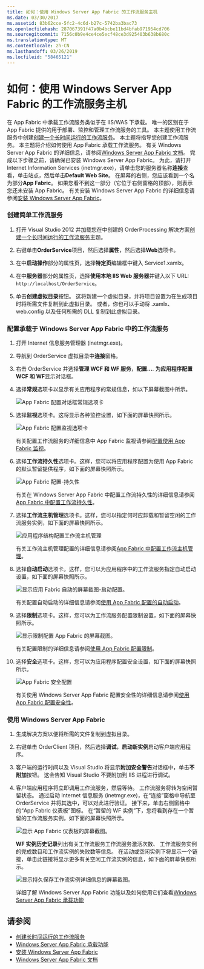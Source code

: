 ```yaml
---
title: 如何：使用 Windows Server App Fabric 的工作流服务主机
ms.date: 03/30/2017
ms.assetid: 83b62cce-5fc2-4c6d-b27c-5742ba3bac73
ms.openlocfilehash: 287067391f47a0b4bcbe11bd4bfab971954cd706
ms.sourcegitcommit: 7156c0b9e4ce4ce5ecf48ce3d925403b638b680c
ms.translationtype: MT
ms.contentlocale: zh-CN
ms.lasthandoff: 03/26/2019
ms.locfileid: "58465121"
---
```

# <a name="how-to-host-a-workflow-service-with-windows-server-app-fabric"></a>如何：使用 Windows Server App Fabric 的工作流服务主机
在 App Fabric 中承载工作流服务类似于在 IIS/WAS 下承载。 唯一的区别在于 App Fabric 提供的用于部署、监控和管理工作流服务的工具。 本主题使用工作流服务中创建[创建一个长时间运行的工作流服务](../../../../docs/framework/wcf/feature-details/creating-a-long-running-workflow-service.md)。 本主题将指导您创建工作流服务。 本主题将介绍如何使用 App Fabric 承载工作流服务。 有关 Windows Server App Fabric 的详细信息，请参阅[Windows Server App Fabric 文档](https://go.microsoft.com/fwlink/?LinkID=193037&clcid=0x409)。 完成以下步骤之前，请确保已安装 Windows Server App Fabric。  为此，请打开 Internet Information Services (inetmgr.exe)，请单击您的服务器名称**连接**查看，单击站点，然后单击**Default Web Site**。 在屏幕的右侧，您应该看到一个名为部分**App Fabric**。 如果您看不到这一部分（它位于右侧窗格的顶部），则表示您还未安装 App Fabric。 有关安装 Windows Server App Fabric 的详细信息请参阅[安装 Windows Server App Fabric](https://go.microsoft.com/fwlink/?LinkId=193136)。  
  
### <a name="creating-a-simple-workflow-service"></a>创建简单工作流服务  
  
1.  打开 Visual Studio 2012 并加载您在中创建的 OrderProcessing 解决方案[创建一个长时间运行的工作流服务](../../../../docs/framework/wcf/feature-details/creating-a-long-running-workflow-service.md)主题。  
  
2.  右键单击**OrderService**项目，然后选择**属性**，然后选择**Web**选项卡。  
  
3.  在中**启动操作**部分的属性页，选择**特定页**编辑框中键入 Service1.xamlx。  
  
4.  在中**服务器**部分的属性页，选择**使用本地 IIS Web 服务器**并键入以下 URL: `http://localhost/OrderService`。  
  
5.  单击**创建虚拟目录**按钮。 这将新建一个虚拟目录，并将项目设置为在生成项目时将所需文件复制到此虚拟目录。  或者，你也可以手动将 .xamlx、web.config 以及任何所需的 DLL 复制到此虚拟目录。  
  
### <a name="configuring-a-workflow-service-hosted-in-windows-server-app-fabric"></a>配置承载于 Windows Server App Fabric 中的工作流服务  
  
1.  打开 Internet 信息服务管理器 (inetmgr.exe)。  
  
2.  导航到 OrderService 虚拟目录中**连接**窗格。  
  
3.  右击 OrderService 并选择**管理 WCF 和 WF 服务**，**配置...**. **为应用程序配置 WCF 和 WF**显示对话框。  
  
4.  选择**常规**选项卡以显示有关应用程序的常规信息，如以下屏幕截图中所示。  
  
     ![App Fabric 配置对话框常规选项卡](../../../../docs/framework/wcf/feature-details/media/appfabricconfiguration-general.gif "AppFabricConfiguration-常规")  
  
5.  选择**监视**选项卡。这将显示各种监控设置，如下面的屏幕快照所示。  
  
     ![App Fabric 配置监视选项卡](../../../../docs/framework/wcf/feature-details/media/appfabricconfiguration-monitoring.gif "AppFabricConfiguration 监视")  
  
     有关配置工作流服务的详细信息中 App Fabric 监视请参阅[配置使用 App Fabric 监视](https://go.microsoft.com/fwlink/?LinkId=193153)。  
  
6.  选择**工作流持久性**选项卡。这样，您可以将应用程序配置为使用 App Fabric 的默认暂留提供程序，如下面的屏幕快照所示。  
  
     ![App Fabric 配置&#45;持久性](../../../../docs/framework/wcf/feature-details/media/appfabricconfiguration-persistence.gif "AppFabricConfiguration 暂留")  
  
     有关在 Windows Server App Fabric 中配置工作流持久性的详细信息请参阅[App Fabric 中配置工作流持久性](https://go.microsoft.com/fwlink/?LinkId=193148)。  
  
7.  选择**工作流主机管理**选项卡。这样，您可以指定何时应卸载和暂留空闲的工作流服务实例，如下面的屏幕快照所示。  
  
     ![应用程序结构配置工作流主机管理](../../../../docs/framework/wcf/feature-details/media/appfabricconfiguration-management.gif "AppFabricConfiguration 管理")  
  
     有关工作流主机管理配置的详细信息请参阅[App Fabric 中配置工作流主机管理](https://go.microsoft.com/fwlink/?LinkId=193151)。  
  
8.  选择**自动启动**选项卡。这样，您可以为应用程序中的工作流服务指定自动启动设置，如下面的屏幕快照所示。  
  
     ![显示应用 Fabric 自动的屏幕截图&#45;启动配置。](./media/how-to-host-a-workflow-service-with-windows-server-app-fabric/app-fabric-auto-start-configuration.gif)  
  
     有关配置自动启动的详细信息请参阅[使用 App Fabric 配置的自动启动](https://go.microsoft.com/fwlink/?LinkId=193150)。  
  
9. 选择**限制**选项卡。这样，您可以为工作流服务配置限制设置，如下面的屏幕快照所示。  
  
     ![显示限制配置 App Fabric 的屏幕截图。](./media/how-to-host-a-workflow-service-with-windows-server-app-fabric/app-fabric-throttling-configuration.gif)  
  
     有关配置限制的详细信息请参阅[使用 App Fabric 配置限制](https://go.microsoft.com/fwlink/?LinkId=193149)。  
  
10. 选择**安全**选项卡。这样，您可以为应用程序配置安全设置，如下面的屏幕快照所示。  
  
     ![App Fabric 安全配置](../../../../docs/framework/wcf/feature-details/media/appfabricconfiguration-security.gif "AppFabricConfiguration 安全")  
  
     有关使用 Windows Server App Fabric 配置安全性的详细信息请参阅[使用 App Fabric 配置安全性](https://go.microsoft.com/fwlink/?LinkId=193152)。  
  
### <a name="using-windows-server-app-fabric"></a>使用 Windows Server App Fabric  
  
1.  生成解决方案以便将所需的文件复制到虚拟目录。  
  
2.  右键单击 OrderClient 项目，然后选择**调试**，**启动新实例**启动客户端应用程序。  
  
3.  客户端的运行时间以及 Visual Studio 将显示**附加安全警告**对话框中，单击**不附加**按钮。 这会告知 Visual Studio 不要附加到 IIS 进程进行调试。  
  
4.  客户端应用程序将立即调用工作流服务，然后等待。 工作流服务将转为空闲暂留状态。 通过启动 Internet 信息服务 (inetmgr.exe)，在“连接”窗格中导航至 OrderService 并将其选中，可以对此进行验证。 接下来，单击右侧窗格中的“App Fabric 仪表板”图标。 在“暂留的 WF 实例”下，您将看到存在一个暂留的工作流服务实例，如下面的屏幕快照所示。  
  
     ![显示 App Fabric 仪表板的屏幕截图。](./media/how-to-host-a-workflow-service-with-windows-server-app-fabric/app-fabric-dashboard.gif)  
  
     **WF 实例历史记录**列出有关工作流服务工作流服务激活次数、 工作流服务实例的完成数目和工作流实例的失败数等信息。 在活动或空闲实例下将显示一个链接，单击此链接将显示更多有关空闲工作流实例的信息，如下面的屏幕快照所示。  
  
     ![显示持久保存工作流实例详细信息的屏幕截图。](./media/how-to-host-a-workflow-service-with-windows-server-app-fabric/persisted-workflow-instance-detail.gif)  
  
     详细了解 Windows Server App Fabric 功能以及如何使用它们查看[Windows Server App Fabric 承载功能](https://go.microsoft.com/fwlink/?LinkID=193143&clcid=0x409)  
  
## <a name="see-also"></a>请参阅
- [创建长时间运行的工作流服务](../../../../docs/framework/wcf/feature-details/creating-a-long-running-workflow-service.md)
- [Windows Server App Fabric 承载功能](https://go.microsoft.com/fwlink/?LinkId=193143)
- [安装 Windows Server App Fabric](https://go.microsoft.com/fwlink/?LinkId=193136)
- [Windows Server App Fabric 文档](https://go.microsoft.com/fwlink/?LinkID=193037&clcid=0x409)
